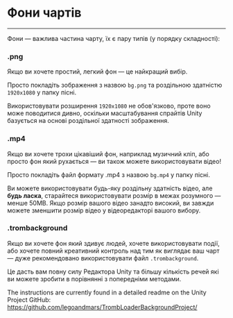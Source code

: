 # Фони чартів
---

Фони — важлива частина чарту, їх є пару типів (у порядку складності):

### .png

Якщо ви хочете простий, легкий фон — це найкращий вибір.

Просто покладіть зображення з назвою `bg.png` та роздільною здатністю `1920x1080` у папку пісні.

Використовувати розширення `1920x1080` не обов'язково, проте воно може поводитися дивно, оскільки масштабування спрайтів Unity базується на основі роздільної здатності зображення.

### .mp4

Якщо ви хочете трохи цікавіший фон, наприклад музичний кліп, або просто фон який рухається — ви також можете використовувати відео!

Просто покладіть файл формату .mp4 з назвою `bg.mp4` у папку пісні.

Ви можете використовувати будь-яку роздільну здатність відео, але **будь ласка**, старайтеся використовувати розмір в межах розумного — менше 50MB. Якщо розмір вашого відео занадто високий, ви завжди можете зменшити розмір відео у відеоредакторі вашого вибору.

### .trombackground

Якщо ви хочете фон який здивує людей, хочете використовувати події, або хочете повний креативний контроль над тим як виглядає ваш чарт — дуже рекомендовано використовувати файл `.trombackground`.

Це дасть вам повну силу Редактора Unity та більшу кількість речей які ви можете зробити в порівнянні з попередніми методами.

The instructions are currently found in a detailed readme on the Unity Project GitHub: <https://github.com/legoandmars/TrombLoaderBackgroundProject/>